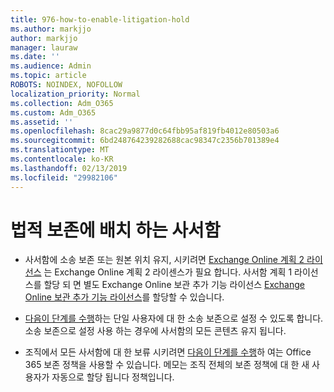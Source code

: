 ```yaml
---
title: 976-how-to-enable-litigation-hold
ms.author: markjjo
author: markjjo
manager: lauraw
ms.date: ''
ms.audience: Admin
ms.topic: article
ROBOTS: NOINDEX, NOFOLLOW
localization_priority: Normal
ms.collection: Adm_O365
ms.custom: Adm_O365
ms.assetid: ''
ms.openlocfilehash: 8cac29a9877d0c64fbb95af819fb4012e80503a6
ms.sourcegitcommit: 6bd248764239282688cac98347c2356b701389e4
ms.translationtype: MT
ms.contentlocale: ko-KR
ms.lasthandoff: 02/13/2019
ms.locfileid: "29982106"
---
```

# <a name="place-a-mailbox-on-legal-hold"></a>법적 보존에 배치 하는 사서함

- 사서함에 소송 보존 또는 원본 위치 유지, 시키려면 [Exchange Online 계획 2 라이선스](https://docs.microsoft.com/office365/servicedescriptions/office-365-platform-service-description/office-365-plan-options) 는 Exchange Online 계획 2 라이센스가 필요 합니다. 사서함 계획 1 라이선스를 할당 되 면 별도 Exchange Online 보관 추가 기능 라이선스 [Exchange Online 보관 추가 기능 라이선스](https://docs.microsoft.com/office365/servicedescriptions/exchange-online-archiving-service-description)를 할당할 수 있습니다.

- [다음이 단계를 수행](https://docs.microsoft.com/office365/SecurityCompliance/place-a-mailbox-on-litigation-hold)하는 단일 사용자에 대 한 소송 보존으로 설정 수 있도록 합니다. 소송 보존으로 설정 사용 하는 경우에 사서함의 모든 콘텐츠 유지 됩니다.

- 조직에서 모든 사서함에 대 한 보류 시키려면 [다음이 단계를 수행](https://docs.microsoft.com/office365/securitycompliance/retention-policies#applying-a-retention-policy-to-an-entire-organization-or-specific-locations)하 여는 Office 365 보존 정책을 사용할 수 있습니다. 메모는 조직 전체의 보존 정책에 대 한 새 사용자가 자동으로 할당 됩니다 정책입니다.

